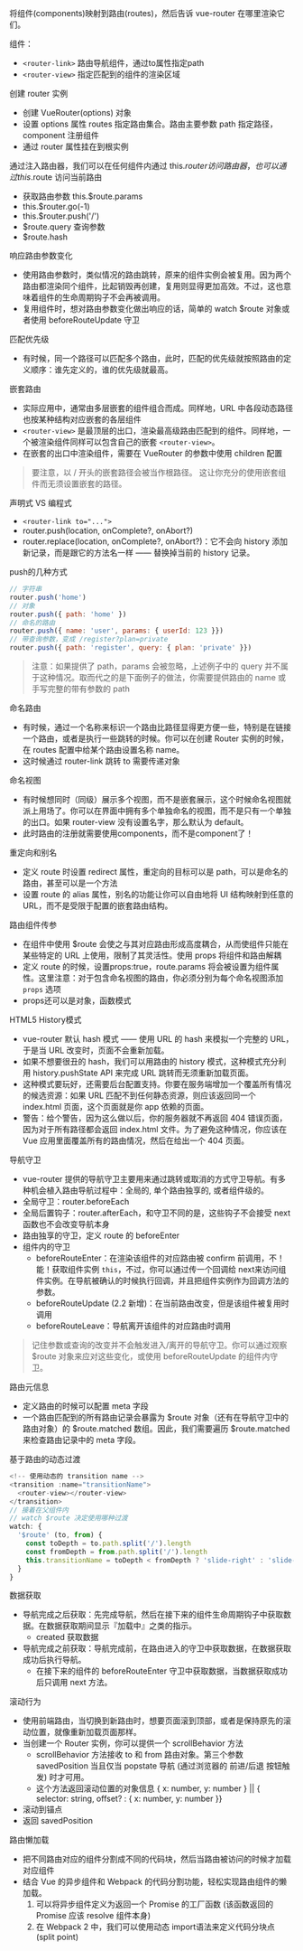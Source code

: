 将组件(components)映射到路由(routes)，然后告诉 vue-router 在哪里渲染它们。

组件：
* `<router-link>` 路由导航组件，通过to属性指定path
* `<router-view>` 指定匹配到的组件的渲染区域

创建 router 实例
* 创建 VueRouter(options) 对象
* 设置 options 属性 routes 指定路由集合。路由主要参数 path 指定路径，component 注册组件
* 通过 router 属性挂在到根实例

通过注入路由器，我们可以在任何组件内通过 this.$router 访问路由器，也可以通过 this.$route 访问当前路由
* 获取路由参数 this.$route.params
* this.$router.go(-1)
* this.$router.push('/')
* $route.query 查询参数
* $route.hash

响应路由参数变化
* 使用路由参数时，类似情况的路由跳转，原来的组件实例会被复用。因为两个路由都渲染同个组件，比起销毁再创建，复用则显得更加高效。不过，这也意味着组件的生命周期钩子不会再被调用。
* 复用组件时，想对路由参数变化做出响应的话，简单的 watch $route 对象或者使用 beforeRouteUpdate 守卫

匹配优先级
* 有时候，同一个路径可以匹配多个路由，此时，匹配的优先级就按照路由的定义顺序：谁先定义的，谁的优先级就最高。

嵌套路由
* 实际应用中，通常由多层嵌套的组件组合而成。同样地，URL 中各段动态路径也按某种结构对应嵌套的各层组件
* `<router-view>` 是最顶层的出口，渲染最高级路由匹配到的组件。同样地，一个被渲染组件同样可以包含自己的嵌套 `<router-view>`。
* 在嵌套的出口中渲染组件，需要在 VueRouter 的参数中使用 children 配置

> 要注意，以 / 开头的嵌套路径会被当作根路径。 这让你充分的使用嵌套组件而无须设置嵌套的路径。

声明式 VS 编程式
* `<router-link to="...">`
* router.push(location, onComplete?, onAbort?)
* router.replace(location, onComplete?, onAbort?)：它不会向 history 添加新记录，而是跟它的方法名一样 —— 替换掉当前的 history 记录。

push的几种方式
```js
// 字符串
router.push('home')
// 对象
router.push({ path: 'home' })
// 命名的路由
router.push({ name: 'user', params: { userId: 123 }})
// 带查询参数，变成 /register?plan=private
router.push({ path: 'register', query: { plan: 'private' }})
```

> 注意：如果提供了 path，params 会被忽略，上述例子中的 query 并不属于这种情况。取而代之的是下面例子的做法，你需要提供路由的 name 或手写完整的带有参数的 path

命名路由
* 有时候，通过一个名称来标识一个路由比路径显得更方便一些，特别是在链接一个路由，或者是执行一些跳转的时候。你可以在创建 Router 实例的时候，在 routes 配置中给某个路由设置名称 name。
* 这时候通过 router-link 跳转 to 需要传递对象

命名视图
* 有时候想同时（同级）展示多个视图，而不是嵌套展示，这个时候命名视图就派上用场了。你可以在界面中拥有多个单独命名的视图，而不是只有一个单独的出口。如果 router-view 没有设置名字，那么默认为 default。
* 此时路由的注册就需要使用components，而不是component了！

重定向和别名
* 定义 route 时设置 redirect 属性，重定向的目标可以是 path，可以是命名的路由，甚至可以是一个方法
* 设置 route 的 alias 属性，别名的功能让你可以自由地将 UI 结构映射到任意的 URL，而不是受限于配置的嵌套路由结构。

路由组件传参
* 在组件中使用 $route  会使之与其对应路由形成高度耦合，从而使组件只能在某些特定的 URL 上使用，限制了其灵活性。使用 props 将组件和路由解耦
* 定义 route 的时候，设置props:true，route.params 将会被设置为组件属性。这里注意：对于包含命名视图的路由，你必须分别为每个命名视图添加 `props` 选项
* props还可以是对象，函数模式

HTML5 History模式
* vue-router 默认 hash 模式 —— 使用 URL 的 hash 来模拟一个完整的 URL，于是当 URL 改变时，页面不会重新加载。
* 如果不想要很丑的 hash，我们可以用路由的 history 模式，这种模式充分利用 history.pushState API 来完成 URL 跳转而无须重新加载页面。
* 这种模式要玩好，还需要后台配置支持。你要在服务端增加一个覆盖所有情况的候选资源：如果 URL 匹配不到任何静态资源，则应该返回同一个 index.html 页面，这个页面就是你 app 依赖的页面。
* 警告：给个警告，因为这么做以后，你的服务器就不再返回 404 错误页面，因为对于所有路径都会返回 index.html 文件。为了避免这种情况，你应该在 Vue 应用里面覆盖所有的路由情况，然后在给出一个 404 页面。

导航守卫
* vue-router 提供的导航守卫主要用来通过跳转或取消的方式守卫导航。有多种机会植入路由导航过程中：全局的, 单个路由独享的, 或者组件级的。
* 全局守卫：router.beforeEach 
* 全局后置钩子：router.afterEach，和守卫不同的是，这些钩子不会接受 next 函数也不会改变导航本身
* 路由独享的守卫，定义 route 的 beforeEnter
* 组件内的守卫
  * beforeRouteEnter：在渲染该组件的对应路由被 confirm 前调用，不！能！获取组件实例 `this`，不过，你可以通过传一个回调给 next来访问组件实例。在导航被确认的时候执行回调，并且把组件实例作为回调方法的参数。
  * beforeRouteUpdate (2.2 新增)：在当前路由改变，但是该组件被复用时调用
  * beforeRouteLeave：导航离开该组件的对应路由时调用

> 记住参数或查询的改变并不会触发进入/离开的导航守卫。你可以通过观察 $route 对象来应对这些变化，或使用 beforeRouteUpdate 的组件内守卫。

路由元信息
* 定义路由的时候可以配置 meta 字段
* 一个路由匹配到的所有路由记录会暴露为 $route 对象（还有在导航守卫中的路由对象）的 $route.matched 数组。因此，我们需要遍历 $route.matched 来检查路由记录中的 meta 字段。

基于路由的动态过渡
```js
<!-- 使用动态的 transition name -->
<transition :name="transitionName">
  <router-view></router-view>
</transition>
// 接着在父组件内
// watch $route 决定使用哪种过渡
watch: {
  '$route' (to, from) {
    const toDepth = to.path.split('/').length
    const fromDepth = from.path.split('/').length
    this.transitionName = toDepth < fromDepth ? 'slide-right' : 'slide-left'
  }
}
```

数据获取
* 导航完成之后获取：先完成导航，然后在接下来的组件生命周期钩子中获取数据。在数据获取期间显示『加载中』之类的指示。
  * created 获取数据
* 导航完成之前获取：导航完成前，在路由进入的守卫中获取数据，在数据获取成功后执行导航。
  * 在接下来的组件的 beforeRouteEnter 守卫中获取数据，当数据获取成功后只调用 next 方法。

滚动行为
* 使用前端路由，当切换到新路由时，想要页面滚到顶部，或者是保持原先的滚动位置，就像重新加载页面那样。 
* 当创建一个 Router 实例，你可以提供一个 scrollBehavior 方法
  * scrollBehavior 方法接收 to 和 from 路由对象。第三个参数 savedPosition 当且仅当 popstate 导航 (通过浏览器的 前进/后退 按钮触发) 时才可用。
  * 这个方法返回滚动位置的对象信息 { x: number, y: number } || { selector: string, offset? : { x: number, y: number }}
* 滚动到锚点
* 返回 savedPosition

路由懒加载
* 把不同路由对应的组件分割成不同的代码块，然后当路由被访问的时候才加载对应组件
* 结合 Vue 的异步组件和 Webpack 的代码分割功能，轻松实现路由组件的懒加载。
  1. 可以将异步组件定义为返回一个 Promise 的工厂函数 (该函数返回的 Promise 应该 resolve 组件本身)
  2. 在 Webpack 2 中，我们可以使用动态 import语法来定义代码分块点 (split point)